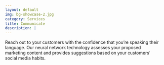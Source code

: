 ```yaml
---
layout: default
img: bg-showcase-2.jpg
category: Services
title: Communicate
description: |
---
```

  Reach out to your customers with the confidence that you’re speaking their language.  Our neural network technology assesses your proposed marketing content and provides suggestions based on your customers’ social media habits.
